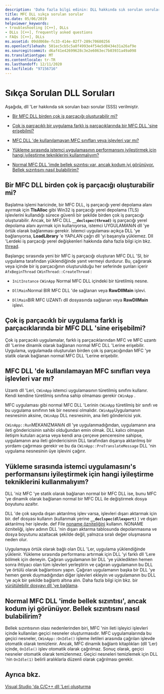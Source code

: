 ```yaml
---
description: 'Daha fazla bilgi edinin: DLL hakkında sık sorulan sorular'
title: MFC DLL sıkça sorulan sorular
ms.date: 05/06/2019
helpviewer_keywords:
- troubleshooting [C++], DLLs
- DLLs [C++], frequently asked questions
- FAQs [C++], DLLs
ms.assetid: 09dd068e-fc33-414e-82f7-289c70680256
ms.openlocfilehash: 501ec5cb5c5a8f4993e4f54e5d0434e31a26af9e
ms.sourcegitcommit: d6af41e42699628c3e2e6063ec7b03931a49a098
ms.translationtype: MT
ms.contentlocale: tr-TR
ms.lasthandoff: 12/11/2020
ms.locfileid: "97156716"
---
```

# <a name="dll-frequently-asked-questions"></a>Sıkça Sorulan DLL Soruları

Aşağıda, dll 'Ler hakkında sık sorulan bazı sorular (SSS) verilmiştir.

- [Bir MFC DLL birden çok iş parçacığı oluşturabilir mi?](#mfc_multithreaded_1)

- [Çok iş parçacıklı bir uygulama farklı iş parçacıklarında bir MFC DLL 'sine erişebilmi?](#mfc_multithreaded_2)

- [MFC DLL 'de kullanılamayan MFC sınıfları veya işlevleri var mı?](#mfc_prohibited_classes)

- [Yükleme sırasında istemci uygulamasının performansını iyileştirmek için hangi iyileştirme tekniklerini kullanmalıyım?](#mfc_optimization)

- [Normal MFC DLL 'imde bellek sızıntısı var, ancak kodum iyi görünüyor. Bellek sızıntısını nasıl bulabilirim?](#memory_leak)

## <a name="can-an-mfc-dll-create-multiple-threads"></a><a name="mfc_multithreaded_1"></a> Bir MFC DLL birden çok iş parçacığı oluşturabilir mi?

Başlatma işlemi haricinde, bir MFC DLL, iş parçacığı yerel depolama alanı ayırmak için **TlsAlloc** gibi Win32 iş parçacığı yerel depolama (TLS) işlevlerini kullandığı sürece güvenli bir şekilde birden çok iş parçacığı oluşturabilir. Ancak, bir MFC DLL **`__declspec(thread)`** iş parçacığı yerel depolama alanı ayırmak için kullanıyorsa, istemci UYGULAMANıN dll 'ye örtük olarak bağlanması gerekir. İstemci uygulaması açıkça DLL 'ye bağlanıyorsa, **LoadLibrary** 'e YAPıLAN çağrı dll 'yi başarıyla yüklemez. Dll 'Lerdeki iş parçacığı yerel değişkenleri hakkında daha fazla bilgi için bkz. [thread](../cpp/thread.md).

Başlangıç sırasında yeni bir MFC iş parçacığı oluşturan MFC DLL 'SI, bir uygulama tarafından yüklendiğinde yanıt vermeyi durdurur. Bu, çağırarak veya içinde bir iş parçacığının oluşturulduğu her seferinde şunları içerir `AfxBeginThread` `CWinThread::CreateThread` :

- `InitInstance` `CWinApp` Normal MFC DLL içindeki bir türetilmiş nesne.

- `DllMain`Normal BIR MFC DLL 'de sağlanan veya **RawDllMain** işlevi.

- `DllMain`BIR MFC UZANTı dll dosyasında sağlanan veya **RawDllMain** işlevi.

## <a name="can-a-multithreaded-application-access-an-mfc-dll-in-different-threads"></a><a name="mfc_multithreaded_2"></a> Çok iş parçacıklı bir uygulama farklı iş parçacıklarında bir MFC DLL 'sine erişebilmi?

Çok iş parçacıklı uygulamalar, farklı iş parçacıklarından MFC ve MFC uzantı dll 'Lerine dinamik olarak bağlanan normal MFC DLL 'Lerine erişebilir. Uygulama, uygulamada oluşturulan birden çok iş parçacığından MFC 'ye statik olarak bağlanan normal MFC DLL 'Lerine erişebilir.

## <a name="are-there-any-mfc-classes-or-functions-that-cannot-be-used-in-an-mfc-dll"></a><a name="mfc_prohibited_classes"></a> MFC DLL 'de kullanılamayan MFC sınıfları veya işlevleri var mı?

Uzantı dll 'Leri, `CWinApp` istemci uygulamasının türetilmiş sınıfını kullanır. Kendi kendine türetilmiş sınıfına sahip olmaması gerekir `CWinApp` .

MFC uygulaması gibi normal MFC DLL 'Lerinin `CWinApp` türetilmiş bir sınıfı ve bu uygulama sınıfının tek bir nesnesi olmalıdır. `CWinApp`Uygulamanın nesnesinin aksine, `CWinApp` DLL nesnesinin, ana ileti göndericisi yok.

`CWinApp::Run`MEKANIZMANıN dll 'ye uygulanmadığından, uygulamanın ana ileti göndericisinin sahibi olduğundan emin olmak. DLL kalıcı olmayan iletişim kutuları açarsa veya kendi ana çerçeve penceresine sahipse, uygulamanın ana ileti göndericisinin DLL tarafından dışarıya aktarılmış bir yordamı çağırması gerekir ve bu da `CWinApp::PreTranslateMessage` DLL 'nin uygulama nesnesinin üye işlevini çağırır.

## <a name="what-optimization-techniques-should-i-use-to-improve-the-client-application39s-performance-when-loading"></a><a name="mfc_optimization"></a> Yükleme sırasında istemci uygulamasını&#39;s performansını iyileştirmek için hangi iyileştirme tekniklerini kullanmalıyım?

DLL 'niz MFC 'ye statik olarak bağlanan normal bir MFC DLL ise, bunu MFC 'ye dinamik olarak bağlanan normal bir MFC DLL ile değiştirmek dosya boyutunu azaltır.

DLL 'de çok sayıda dışarı aktarılmış işlev varsa, işlevleri dışarı aktarmak için bir. def dosyası kullanın (kullanmak yerine **`__declspec(dllexport)`** ) ve dışarı aktarılmış her işlevde. def File [noname özniteliğini](exporting-functions-from-a-dll-by-ordinal-rather-than-by-name.md) kullanın. NONAME özniteliği, işlev adının DLL 'nin dışarı aktarma tablosunda depolanmasına ve dosya boyutunu azaltacak şekilde değil, yalnızca sıralı değer oluşmasına neden olur.

Uygulamaya örtük olarak bağlı olan DLL 'Ler, uygulama yüklendiğinde yüklenir. Yükleme sırasında performansı artırmak için DLL 'yi farklı dll 'Lere bölmek için deneyin. Çağıran uygulamanın bir DLL 'ye yükledikten hemen sonra ihtiyacı olan tüm işlevleri yerleştirin ve çağıran uygulamanın bu DLL 'ye örtülü olarak bağlantısını yapın. Çağıran uygulamanın başka bir DLL 'ye hemen gerek duymadığından diğer işlevleri ekleyin ve uygulamanın bu DLL 'ye açık bir şekilde bağlantı altına alın. Daha fazla bilgi için bkz. bir [yürütülebilir dosyayı dll 'ye bağlama](linking-an-executable-to-a-dll.md#determining-which-linking-method-to-use).

## <a name="there39s-a-memory-leak-in-my-regular-mfc-dll-but-my-code-looks-fine-how-can-i-find-the-memory-leak"></a><a name="memory_leak"></a> Normal MFC DLL 'imde bellek sızıntısı&#39;, ancak kodum iyi görünüyor. Bellek sızıntısını nasıl bulabilirim?

Bellek sızıntısının olası nedenlerinden biri, MFC 'nin ileti işleyici işlevleri içinde kullanılan geçici nesneler oluşturmasıdır. MFC uygulamalarında bu geçici nesneler, `CWinApp::OnIdle()` işleme iletileri arasında çağrılan işlevde otomatik olarak temizlenir. Ancak, MFC dinamik bağlantı kitaplıkları (dll 'Ler) içinde, `OnIdle()` işlev otomatik olarak çağrılmaz. Sonuç olarak, geçici nesneler otomatik olarak temizlenmez. Geçici nesneleri temizlemek için DLL 'nin `OnIdle(1)` belirli aralıklarla düzenli olarak çağrılması gerekir.

## <a name="see-also"></a>Ayrıca bkz.

[Visual Studio 'da C/C++ dll 'Leri oluşturma](dlls-in-visual-cpp.md)
